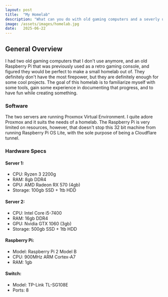 ```yaml
---
layout: post
title:  "My Homelab"
description: "What can you do with old gaming computers and a severly underpowered Raspberry Pi?"
image: /assets/images/homelab.jpg
date:   2025-06-22
---
```

## General Overview
I had two old gaming computers that I don't use anymore, and an old Raspberry Pi that was previously used as a retro gaming console, and figured they would be perfect to make a small homelab out of. They definitely don't have the most firepower, but they are definitely enough for some cool projects. The goal of this homelab is to familiarize myself with some tools, gain some experience in documenting that progress, and to have fun while creating something.
### Software
The two servers are running Proxmox Virtual Environment. I quite adore Proxmox and it suits the needs of a homelab. The Raspberry Pi is very limited on resources, however, that doesn't stop this 32 bit machine from running Raspberry Pi OS Lite, with the sole purpose of being a Cloudflare tunnel. 

### Hardware Specs
#### Server 1:
- CPU: Ryzen 3 2200g
- RAM: 8gb DDR4
- GPU: AMD Radeon RX 570 (4gb)
- Storage: 100gb SSD + 1tb HDD

#### Server 2:
- CPU: Intel Core i5-7400
- RAM: 16gb DDR4
- GPU: Nvidia GTX 1060 (3gb)
- Storage: 500gb SSD + 1tb HDD

#### Raspberry Pi:
- Model: Raspberry Pi 2 Model B
- CPU: 900MHz ARM Cortex-A7
- RAM: 1gb

#### Switch:
- Model: TP-Link TL-SG108E
- Ports: 8

